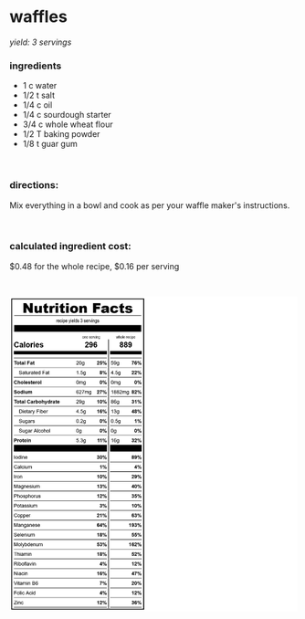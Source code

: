 # waffles
*yield: 3 servings*

### ingredients
- 1 c water
- 1/2 t salt
- 1/4 c oil
- 1/4 c sourdough starter
- 3/4 c whole wheat flour
- 1/2 T baking powder
- 1/8 t guar gum

<br>

### directions:

Mix everything in a bowl and cook as per your waffle maker's instructions.


<br>

### calculated ingredient cost:

$0.48 for the whole recipe, $0.16 per serving

<br>

![waffles nutrition facts](../../source/nutrition/nutrition_labels/waffles/nutrition_facts.png)